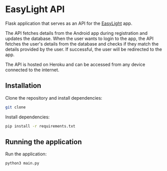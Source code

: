 # EasyLight API

Flask application that serves as an API for the [EasyLight](https://github.com/lynnemunini/EasyLight) app.

The API fetches details from the Android app during registration and updates the database.
When the user wants to login to the app, the API fetches the user's details from the database and checks if they match the details provided by the user.
If successful, the user will be redirected to the app.

The API is hosted on Heroku and can be accessed from any device connected to the internet.

## Installation

Clone the repository and install dependencies:

```bash
git clone 
```

Install dependencies:

```bash
pip install -r requirements.txt
```

## Running the application

Run the application:

```bash
python3 main.py
```
